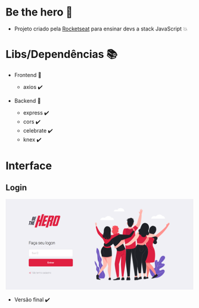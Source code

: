 # Be the hero :blue_heart:
 
 - Projeto criado pela [Rocketseat](https://app.rocketseat.com.br/) para ensinar devs a stack JavaScript :collision: 


# Libs/Dependências :books:

 - Frontend :purple_heart:

    - axios :heavy_check_mark:

 - Backend :yellow_heart:

    - express :heavy_check_mark:
    - cors :heavy_check_mark:
    - celebrate :heavy_check_mark:
    - knex :heavy_check_mark:


# Interface

  ## Login

   <img src="assets/images/login.png" />

   - Versão final :heavy_check_mark:


